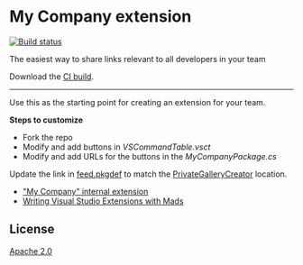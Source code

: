 # My Company extension

[![Build status](https://ci.appveyor.com/api/projects/status/t0a6fk2w5gxw5vx2?svg=true)](https://ci.appveyor.com/project/madskristensen/mycompany)

The easiest way to share links relevant to all developers in your team

Download the [CI build](https://www.vsixgallery.com/extension/61a7ba6e-0cd8-4912-a6c0-ff3f86d79c2e).

-----------------------------------------

Use this as the starting point for creating an extension for your team.

**Steps to customize**

* Fork the repo
* Modify and add buttons in *VSCommandTable.vsct*
* Modify and add URLs for the buttons in the *MyCompanyPackage.cs*

Update the link in [feed.pkgdef](https://github.com/AlexHedley/MyCompany/blob/master/src/feed.pkgdef) to match the [PrivateGalleryCreator](https://github.com/madskristensen/PrivateGalleryCreator) location.

- ["My Company" internal extension](https://www.youtube.com/watch?v=M1TodojlulY)
- [Writing Visual Studio Extensions with Mads](https://www.youtube.com/watch?v=iPf2oyJbADE&list=PLReL099Y5nRdG2n1PrY_tbCsUznoYvqkS)

## License
[Apache 2.0](LICENSE)
